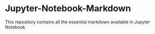 # Jupyter-Notebook-Markdown
This repository contains all the essential markdown available in Jupyter Notebook
